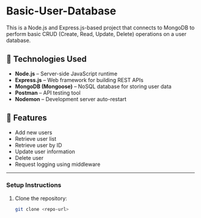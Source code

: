 # Basic-User-Database

This is a Node.js and Express.js-based project that connects to MongoDB to perform basic CRUD (Create, Read, Update, Delete) operations on a user database.

## 🚀 Technologies Used
- **Node.js** – Server-side JavaScript runtime
- **Express.js** – Web framework for building REST APIs
- **MongoDB (Mongoose)** – NoSQL database for storing user data
- **Postman** – API testing tool
- **Nodemon** – Development server auto-restart

## 📂 Features
- Add new users
- Retrieve user list
- Retrieve user by ID
- Update user information
- Delete user
- Request logging using middleware

---

### Setup Instructions
1. Clone the repository:
   ```bash
   git clone <repo-url>

